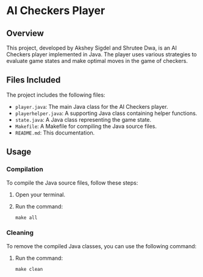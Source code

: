 # AI Checkers Player

## Overview

This project, developed by Akshey Sigdel and Shrutee Dwa, is an AI Checkers player implemented in Java. The player uses various strategies to evaluate game states and make optimal moves in the game of checkers.

## Files Included

The project includes the following files:

- `player.java`: The main Java class for the AI Checkers player.
- `playerhelper.java`: A supporting Java class containing helper functions.
- `state.java`: A Java class representing the game state.
- `Makefile`: A Makefile for compiling the Java source files.
- `README.md`: This documentation.

## Usage

### Compilation

To compile the Java source files, follow these steps:

1. Open your terminal.

2. Run the command:

   ```shell
   make all

### Cleaning

To remove the compiled Java classes, you can use the following command:

1. Run the command:

    ```shell
    make clean